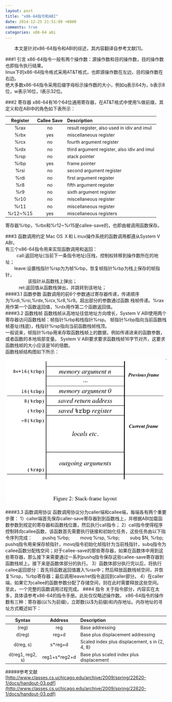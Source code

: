 ```yaml
---
layout: post
title: "x86-64指令和ABI"
date: 2014-12-25 21:51:09 +0800
comments: true
categories: x86-64 abi
---
```


&emsp;&emsp;本文是针对x86-64指令和ABI的综述，其内容翻译自参考文献[1]。  

###1 引言
x86-64指令一般有两个操作数：源操作数和目的操作数，目的操作数也即指令执行结果。  
linux下的x86-64指令格式采用AT&T格式，也即源操作数在左边，目的操作数在右边。  
绝大多数x86-64指令采用后缀字母标示操作数的大小，例如q表示64为，b表示8位，w表示16位，l表示32位。  

###2 寄存器
x86-64有16个64位通用寄存器，在AT&T格式中使用%做前缀，其定义和在ABI中的角色如下表所示：  
  
| Register      | Callee Save   |                 Description                 |  
|:-------------:|:-------------:|:--------------------------------------------|  
| %rax          | no            | result register, also used in idiv and imul |  
| %rbx          | yes           | miscellaneous register                      |  
| %rcx          | no            | fourth argument register                    |  
| %rdx          | no            | third argument register, also idiv and imul |  
| %rsp          | no            | stack pointer                               |  
| %rbp          | yes           | frame pointer                               |  
| %rsi          | no            | second argument register                    |  
| %rdi          | no            | first argument register                     |  
| %r8           | no            | fifth argument register                     |  
| %r9           | no            | sixth argument register                     |  
| %r10          | no            | miscellaneous register                      |  
| %r11          | no            | miscellaneous register                      |  
| %r12~%15      | yes           | miscellaneous registers                     |  
  
寄存器%rbp，%rbx和%r12~%r15是callee-save的，也即由被调用函数保存。  

###3 函数调用约定
Mac OS Ｘ和Ｌinux操作系统的函数调用都遵从System V ABI，  
有三个x86-64指令用来实现函数调用和返回：  
&emsp;&emsp;&ensp;call:返回地址(当前下一条指令地址)压栈，控制权转移到操作数所在的地址；  
&emsp;&emsp;leave:设置栈指针%rsp为为帧%rbp，恢复帧指针%rbp为栈上保存的帧指针，  
&emsp;&emsp;&ensp;&ensp;&ensp;&ensp;&ensp;&ensp;该指针从函数栈上弹出；  
&emsp;&emsp;&ensp;&ensp;ret:返回值从函数栈弹出，并跳转到该地址；  
####3.1 函数参数
函数调用的前6个参数通过寄存器传递，传递顺序为%rdi,%rsi,%rdx,%rcx,%r8,%r9。超出部分的参数通过函数
栈帧传递。%rax用作第一个函数返回值，%rdx用作第二个函数返回值。  
####3.2 函数栈帧
函数栈帧从高地址往低地址方向增长，System V ABI使用两个寄存器访问函数栈帧：帧指针%rbp和栈指针%rsp。
帧指针%rbp指向当前函数栈帧基址(栈底)，栈指针%rsp指向当前函数栈帧栈顶。  
一般说来，帧指针%rbp用来存取函数栈帧上的数据，例如传递进来的函数参数，或者函数的本地局部变量。
System V ABI要求要求函数栈帧16字节对齐，这要求函数栈帧的大小应该是16的倍数。  
函数栈帧结构图如下所示：  
<p align="center">
  <img src="/images/2014-12-25-x86-64zhi-ling-he-abi-stack-frame.png" alt="stack-frame"/>
</p>
####3.3 函数调用协议
函数调用协议分为caller端和callee端，每端各有两个重要步骤：  
1）caller端首先保存caller-save寄存器到到函数栈上，并根据ABI加载函数参数到规定的寄存器和函数栈位置，然后执行call指令；  
2）call指令使得程序控制转向callee函数，该函数首先需要执行链接和初始化任务，这些任务由以下指令序列完成：  
&ensp;&ensp;&ensp;&ensp;pushq %rbp;  
&ensp;&ensp;&ensp;&ensp;movq %rsp, %rbp;  
&ensp;&ensp;&ensp;&ensp;subq $N, %rbp;  
pushq指令用来保存帧指针，movq指令初始化帧指针为当前栈指针，subq指令为callee函数分配栈空间；对于callee-save的那些寄存器，如果在函数体中用到这些寄存器，那么接下来需要通过一系列pushq指令保存这些callee-save寄存器到函数栈帧上。接下来是函数体部分的执行。  
3）函数体部分执行完以后，将执行callee返回部分：首先将函数返回值置入%rax中；然后释放函数栈帧空间，并恢复%rsp，%rbp寄存器；最后调用leave/ret指令返回到caller部分。  
4）在caller端，如果它为callee的函数参数分配了存储空间，则在此时需要释放这些空间。  
至此，一个完整的函数调用过程完成。  
###4 指令
关于指令部分，内容实在太多，具体请参考x86-64的指令手册。此处仅仅略述操作数。
x86-64指令的操作数有三种：寄存器(以%为前缀)，立即数(以$为前缀)和内存地址。内存地址的寻址方式概述如下：
  
| Syntax          | Address       |                 Description                    |  
|:---------------:|:-------------:|:-----------------------------------------------|  
| (reg)           | reg           | Base addressing                                |  
| d(reg)          | reg+d         | Base plus displacement addressing              |  
| d(reg, s)       | s*reg+d       | Scaled index plus displacement, s in {2, 4, 8} |  
| d(reg1, reg2, s)| reg1+s*reg2+d | Base plus scaled index plus displacement       |  
  

#####参考文献
[http://www.classes.cs.uchicago.edu/archive/2009/spring/22620-1/docs/handout-03.pdf](http://www.classes.cs.uchicago.edu/archive/2009/spring/22620-1/docs/handout-03.pdf)  

